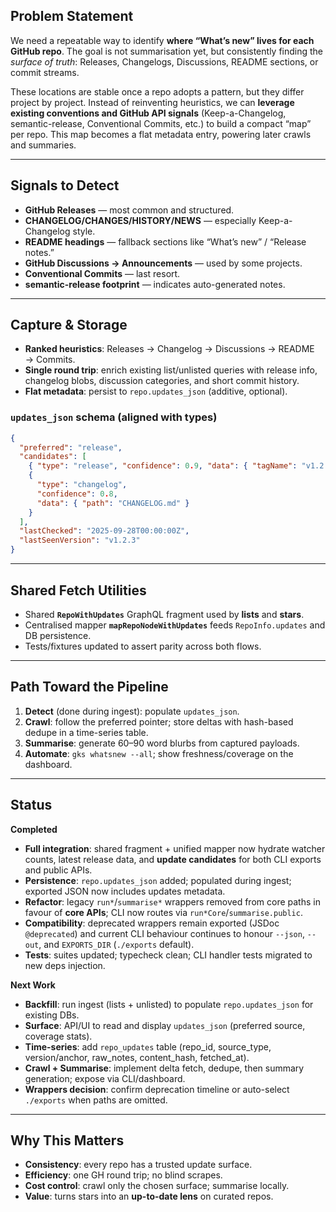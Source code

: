 ## Problem Statement

We need a repeatable way to identify **where “What’s new” lives for each GitHub repo**. The goal is not summarisation yet, but consistently finding the _surface of truth_: Releases, Changelogs, Discussions, README sections, or commit streams.

These locations are stable once a repo adopts a pattern, but they differ project by project. Instead of reinventing heuristics, we can **leverage existing conventions and GitHub API signals** (Keep-a-Changelog, semantic-release, Conventional Commits, etc.) to build a compact “map” per repo. This map becomes a flat metadata entry, powering later crawls and summaries.

---

## Signals to Detect

- **GitHub Releases** — most common and structured.
- **CHANGELOG/CHANGES/HISTORY/NEWS** — especially Keep-a-Changelog style.
- **README headings** — fallback sections like “What’s new” / “Release notes.”
- **GitHub Discussions → Announcements** — used by some projects.
- **Conventional Commits** — last resort.
- **semantic-release footprint** — indicates auto-generated notes.

---

## Capture & Storage

- **Ranked heuristics**: Releases → Changelog → Discussions → README → Commits.
- **Single round trip**: enrich existing list/unlisted queries with release info, changelog blobs, discussion categories, and short commit history.
- **Flat metadata**: persist to `repo.updates_json` (additive, optional).

### `updates_json` schema (aligned with types)

```json
{
  "preferred": "release",
  "candidates": [
    { "type": "release", "confidence": 0.9, "data": { "tagName": "v1.2.3" } },
    {
      "type": "changelog",
      "confidence": 0.8,
      "data": { "path": "CHANGELOG.md" }
    }
  ],
  "lastChecked": "2025-09-28T00:00:00Z",
  "lastSeenVersion": "v1.2.3"
}
```

---

## Shared Fetch Utilities

- Shared **`RepoWithUpdates`** GraphQL fragment used by **lists** and **stars**.
- Centralised mapper **`mapRepoNodeWithUpdates`** feeds `RepoInfo.updates` and DB persistence.
- Tests/fixtures updated to assert parity across both flows.

---

## Path Toward the Pipeline

1. **Detect** (done during ingest): populate `updates_json`.
2. **Crawl**: follow the preferred pointer; store deltas with hash-based dedupe in a time-series table.
3. **Summarise**: generate 60–90 word blurbs from captured payloads.
4. **Automate**: `gks whatsnew --all`; show freshness/coverage on the dashboard.

---

## Status

**Completed**

- **Full integration**: shared fragment + unified mapper now hydrate watcher counts, latest release data, and **update candidates** for both CLI exports and public APIs.
- **Persistence**: `repo.updates_json` added; populated during ingest; exported JSON now includes updates metadata.
- **Refactor**: legacy `run*`/`summarise*` wrappers removed from core paths in favour of **core APIs**; CLI now routes via `run*Core`/`summarise.public`.
- **Compatibility**: deprecated wrappers remain exported (JSDoc `@deprecated`) and current CLI behaviour continues to honour `--json`, `--out`, and `EXPORTS_DIR` (`./exports` default).
- **Tests**: suites updated; typecheck clean; CLI handler tests migrated to new deps injection.

**Next Work**

- **Backfill**: run ingest (lists + unlisted) to populate `repo.updates_json` for existing DBs.
- **Surface**: API/UI to read and display `updates_json` (preferred source, coverage stats).
- **Time-series**: add `repo_updates` table (repo_id, source_type, version/anchor, raw_notes, content_hash, fetched_at).
- **Crawl + Summarise**: implement delta fetch, dedupe, then summary generation; expose via CLI/dashboard.
- **Wrappers decision**: confirm deprecation timeline or auto-select `./exports` when paths are omitted.

---

## Why This Matters

- **Consistency**: every repo has a trusted update surface.
- **Efficiency**: one GH round trip; no blind scrapes.
- **Cost control**: crawl only the chosen surface; summarise locally.
- **Value**: turns stars into an **up-to-date lens** on curated repos.

